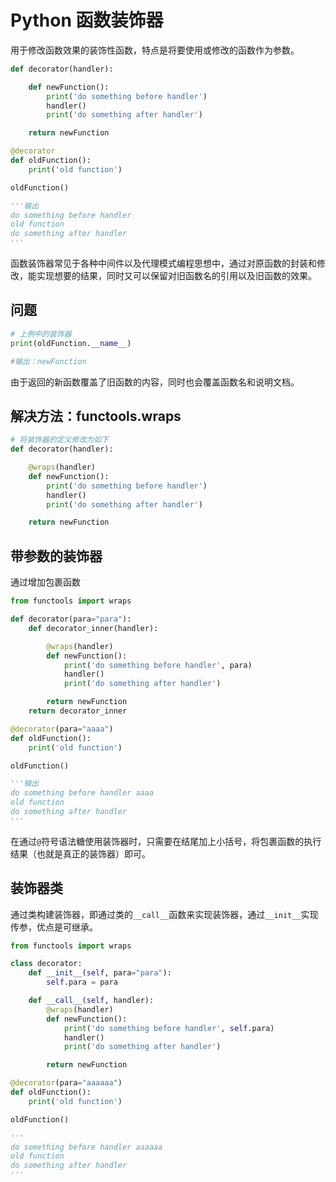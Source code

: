 <!-- imageRoot:python -->

# Python 函数装饰器

用于修改函数效果的装饰性函数，特点是将要使用或修改的函数作为参数。

```py
def decorator(handler):

    def newFunction():
        print('do something before handler')
        handler()
        print('do something after handler')

    return newFunction

@decorator
def oldFunction():
    print('old function')

oldFunction()

'''输出
do something before handler
old function
do something after handler
'''
```

函数装饰器常见于各种中间件以及代理模式编程思想中，通过对原函数的封装和修改，能实现想要的结果，同时又可以保留对旧函数名的引用以及旧函数的效果。

## 问题

```py
# 上例中的装饰器
print(oldFunction.__name__)

#输出：newFunction
```

由于返回的新函数覆盖了旧函数的内容，同时也会覆盖函数名和说明文档。

## 解决方法：functools.wraps

```py
# 将装饰器的定义修改为如下
def decorator(handler):

    @wraps(handler)
    def newFunction():
        print('do something before handler')
        handler()
        print('do something after handler')

    return newFunction
```

## 带参数的装饰器

通过增加包裹函数

```py
from functools import wraps

def decorator(para="para"):
    def decorator_inner(handler):

        @wraps(handler)
        def newFunction():
            print('do something before handler', para)
            handler()
            print('do something after handler')

        return newFunction
    return decorator_inner

@decorator(para="aaaa")
def oldFunction():
    print('old function')

oldFunction()

'''输出
do something before handler aaaa
old function
do something after handler
'''
```

在通过`@`符号语法糖使用装饰器时，只需要在结尾加上小括号，将包裹函数的执行结果（也就是真正的装饰器）即可。

## 装饰器类

通过类构建装饰器，即通过类的`__call__`函数来实现装饰器，通过`__init__`实现传参，优点是可继承。

```py
from functools import wraps

class decorator:
    def __init__(self, para="para"):
        self.para = para

    def __call__(self, handler):
        @wraps(handler)
        def newFunction():
            print('do something before handler', self.para)
            handler()
            print('do something after handler')

        return newFunction

@decorator(para="aaaaaa")
def oldFunction():
    print('old function')

oldFunction()

'''
do something before handler aaaaaa
old function
do something after handler
'''
```
